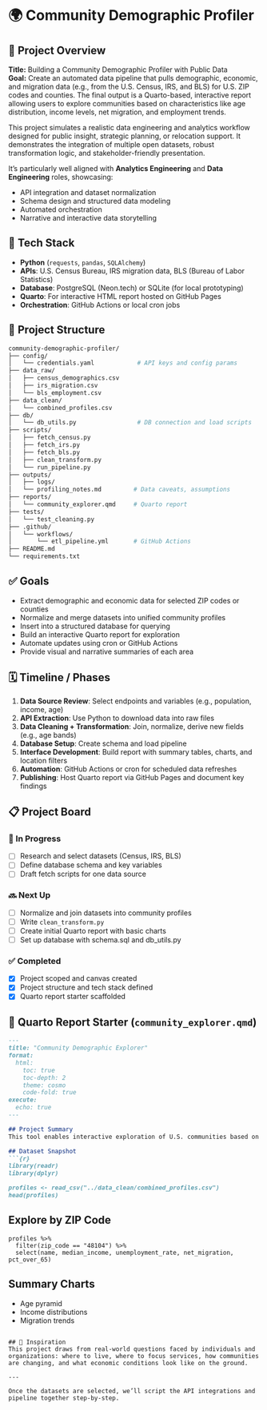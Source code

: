 # 🌍 Community Demographic Profiler

## 📌 Project Overview
**Title:** Building a Community Demographic Profiler with Public Data  
**Goal:** Create an automated data pipeline that pulls demographic, economic, and migration data (e.g., from the U.S. Census, IRS, and BLS) for U.S. ZIP codes and counties. The final output is a Quarto-based, interactive report allowing users to explore communities based on characteristics like age distribution, income levels, net migration, and employment trends.

This project simulates a realistic data engineering and analytics workflow designed for public insight, strategic planning, or relocation support. It demonstrates the integration of multiple open datasets, robust transformation logic, and stakeholder-friendly presentation.

It’s particularly well aligned with **Analytics Engineering** and **Data Engineering** roles, showcasing:
- API integration and dataset normalization
- Schema design and structured data modeling
- Automated orchestration
- Narrative and interactive data storytelling

## 🧰 Tech Stack
- **Python** (`requests`, `pandas`, `SQLAlchemy`)
- **APIs**: U.S. Census Bureau, IRS migration data, BLS (Bureau of Labor Statistics)
- **Database**: PostgreSQL (Neon.tech) or SQLite (for local prototyping)
- **Quarto**: For interactive HTML report hosted on GitHub Pages
- **Orchestration**: GitHub Actions or local cron jobs

## 📁 Project Structure
```bash
community-demographic-profiler/
├── config/
│   └── credentials.yaml            # API keys and config params
├── data_raw/
│   ├── census_demographics.csv
│   ├── irs_migration.csv
│   └── bls_employment.csv
├── data_clean/
│   └── combined_profiles.csv
├── db/
│   └── db_utils.py                 # DB connection and load scripts
├── scripts/
│   ├── fetch_census.py
│   ├── fetch_irs.py
│   ├── fetch_bls.py
│   ├── clean_transform.py
│   └── run_pipeline.py
├── outputs/
│   ├── logs/
│   └── profiling_notes.md         # Data caveats, assumptions
├── reports/
│   └── community_explorer.qmd     # Quarto report
├── tests/
│   └── test_cleaning.py
├── .github/
│   └── workflows/
│       └── etl_pipeline.yml       # GitHub Actions
├── README.md
└── requirements.txt
```

## ✅ Goals
- Extract demographic and economic data for selected ZIP codes or counties
- Normalize and merge datasets into unified community profiles
- Insert into a structured database for querying
- Build an interactive Quarto report for exploration
- Automate updates using cron or GitHub Actions
- Provide visual and narrative summaries of each area

## 🗓️ Timeline / Phases
1. **Data Source Review**: Select endpoints and variables (e.g., population, income, age)
2. **API Extraction**: Use Python to download data into raw files
3. **Data Cleaning + Transformation**: Join, normalize, derive new fields (e.g., age bands)
4. **Database Setup**: Create schema and load pipeline
5. **Interface Development**: Build report with summary tables, charts, and location filters
6. **Automation**: GitHub Actions or cron for scheduled data refreshes
7. **Publishing**: Host Quarto report via GitHub Pages and document key findings

## 📋 Project Board

### 🔨 In Progress
- [ ] Research and select datasets (Census, IRS, BLS)
- [ ] Define database schema and key variables
- [ ] Draft fetch scripts for one data source

### 🔜 Next Up
- [ ] Normalize and join datasets into community profiles
- [ ] Write `clean_transform.py`
- [ ] Create initial Quarto report with basic charts
- [ ] Set up database with schema.sql and db_utils.py

### ✅ Completed
- [x] Project scoped and canvas created
- [x] Project structure and tech stack defined
- [x] Quarto report starter scaffolded

## 📝 Quarto Report Starter (`community_explorer.qmd`)
```markdown
---
title: "Community Demographic Explorer"
format:
  html:
    toc: true
    toc-depth: 2
    theme: cosmo
    code-fold: true
execute:
  echo: true
---

## Project Summary
This tool enables interactive exploration of U.S. communities based on publicly available demographic and economic data. Data is sourced from the Census Bureau, IRS migration reports, and the Bureau of Labor Statistics.

## Dataset Snapshot
```{r}
library(readr)
library(dplyr)

profiles <- read_csv("../data_clean/combined_profiles.csv")
head(profiles)
```

## Explore by ZIP Code
```{r}
profiles %>% 
  filter(zip_code == "48104") %>% 
  select(name, median_income, unemployment_rate, net_migration, pct_over_65)
```

## Summary Charts
- Age pyramid
- Income distributions
- Migration trends
```

## 🔗 Inspiration
This project draws from real-world questions faced by individuals and organizations: where to live, where to focus services, how communities are changing, and what economic conditions look like on the ground.

---

Once the datasets are selected, we’ll script the API integrations and pipeline together step-by-step.
